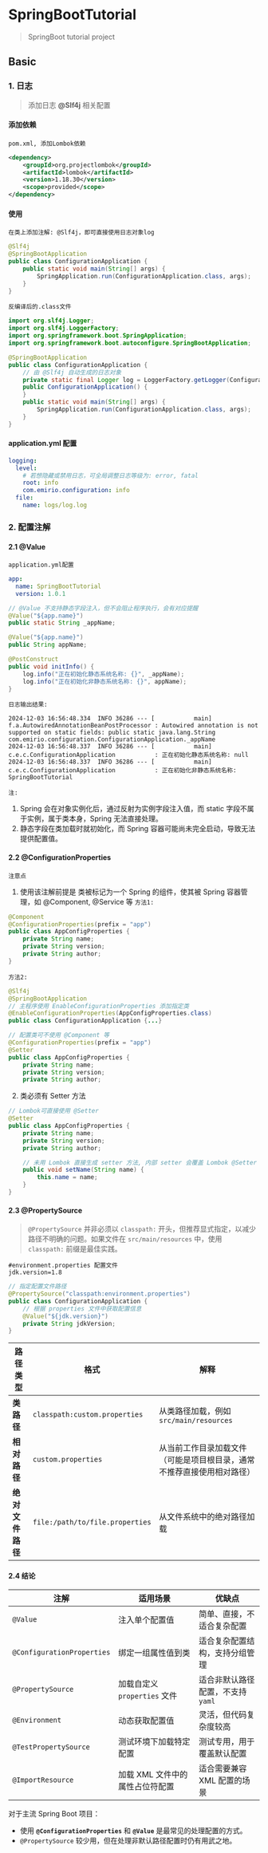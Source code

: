 # SpringBootTutorial
> SpringBoot tutorial project

## Basic
### 1. 日志
> 添加日志 **@Slf4j** 相关配置

#### 添加依赖
`pom.xml, 添加Lombok依赖`
```xml
<dependency>
    <groupId>org.projectlombok</groupId>
    <artifactId>lombok</artifactId>
    <version>1.18.30</version>
    <scope>provided</scope>
</dependency>
```

#### 使用
`在类上添加注解: @Slf4j，即可直接使用日志对象log`
```java
@Slf4j
@SpringBootApplication
public class ConfigurationApplication {
    public static void main(String[] args) {
        SpringApplication.run(ConfigurationApplication.class, args);
    }
}
```

`反编译后的.class文件`
```java
import org.slf4j.Logger;
import org.slf4j.LoggerFactory;
import org.springframework.boot.SpringApplication;
import org.springframework.boot.autoconfigure.SpringBootApplication;

@SpringBootApplication
public class ConfigurationApplication {
    // 由 @Slf4j 自动生成的日志对象
    private static final Logger log = LoggerFactory.getLogger(ConfigurationApplication.class);
    public ConfigurationApplication() {
    }
    public static void main(String[] args) {
        SpringApplication.run(ConfigurationApplication.class, args);
    }
}
```

#### application.yml 配置

```yaml
logging:
  level:
    # 若想隐藏或禁用日志，可全局调整日志等级为: error, fatal
    root: info
    com.emirio.configuration: info
  file:
    name: logs/log.log
```

### 2. 配置注解
#### 2.1 @Value
`application.yml配置`
```yaml
app:
  name: SpringBootTutorial
  version: 1.0.1
```

```java
// @Value 不支持静态字段注入，但不会阻止程序执行，会有对应提醒
@Value("${app.name}")
public static String _appName;

@Value("${app.name}")
public String appName;

@PostConstruct
public void initInfo() {
    log.info("正在初始化静态系统名称: {}", _appName);
    log.info("正在初始化非静态系统名称: {}", appName);
}
```

`日志输出结果:`
```log
2024-12-03 16:56:48.334  INFO 36286 --- [           main] f.a.AutowiredAnnotationBeanPostProcessor : Autowired annotation is not supported on static fields: public static java.lang.String com.emirio.configuration.ConfigurationApplication._appName
2024-12-03 16:56:48.337  INFO 36286 --- [           main] c.e.c.ConfigurationApplication           : 正在初始化静态系统名称: null
2024-12-03 16:56:48.337  INFO 36286 --- [           main] c.e.c.ConfigurationApplication           : 正在初始化非静态系统名称: SpringBootTutorial
```

`注:`
1. Spring 会在对象实例化后，通过反射为实例字段注入值，而 static 字段不属于实例，属于类本身，Spring 无法直接处理。
2. 静态字段在类加载时就初始化，而 Spring 容器可能尚未完全启动，导致无法提供配置值。

#### 2.2 @ConfigurationProperties
`注意点`
1. 使用该注解前提是 类被标记为一个 Spring 的组件，使其被 Spring 容器管理，如 @Component, @Service 等
   `方法1:`
```java
@Component
@ConfigurationProperties(prefix = "app")
public class AppConfigProperties {
    private String name;
    private String version;
    private String author;
}
```

`方法2:`
```java
@Slf4j
@SpringBootApplication
// 主程序使用 EnableConfigurationProperties 添加指定类
@EnableConfigurationProperties(AppConfigProperties.class)
public class ConfigurationApplication {...}

// 配置类可不使用 @Component 等
@ConfigurationProperties(prefix = "app")
@Setter
public class AppConfigProperties {
    private String name;
    private String version;
    private String author;
```

2. 类必须有 Setter 方法
```java
// Lombok可直接使用 @Setter
@Setter
public class AppConfigProperties {
    private String name;
    private String version;
    private String author;

    // 未用 Lombok 直接生成 setter 方法, 内部 setter 会覆盖 Lombok @Setter
    public void setName(String name) {
        this.name = name;
    }
}
```

#### 2.3 @PropertySource
> `@PropertySource` 并非必须以 `classpath:` 开头，但推荐显式指定，以减少路径不明确的问题。如果文件在 `src/main/resources` 中，使用 `classpath:` 前缀是最佳实践。


```properties
#environment.properties 配置文件
jdk.version=1.8
```

```java
// 指定配置文件路径 
@PropertySource("classpath:environment.properties")
public class ConfigurationApplication {
    // 根据 properties 文件中获取配置信息
    @Value("${jdk.version}")
    private String jdkVersion;
}
```

| **路径类型**       | **格式**                        | **解释**                                                                 |
|--------------------|--------------------------------|-------------------------------------------------------------------------|
| **类路径**         | `classpath:custom.properties` | 从类路径加载，例如 `src/main/resources`                                |
| **相对路径**       | `custom.properties`           | 从当前工作目录加载文件（可能是项目根目录，通常不推荐直接使用相对路径） |
| **绝对文件路径**   | `file:/path/to/file.properties`| 从文件系统中的绝对路径加载                                             |

#### 2.4 结论

| **注解**                 | **适用场景**                                 | **优缺点**                                                                 |
|---------------------------|---------------------------------------------|-----------------------------------------------------------------------------|
| `@Value`                 | 注入单个配置值                              | 简单、直接，不适合复杂配置                                                  |
| `@ConfigurationProperties` | 绑定一组属性值到类                         | 适合复杂配置结构，支持分组管理                                              |
| `@PropertySource`        | 加载自定义 `properties` 文件                 | 适合非默认路径配置，不支持 `yaml`                                           |
| `@Environment`           | 动态获取配置值                              | 灵活，但代码复杂度较高                                                     |
| `@TestPropertySource`    | 测试环境下加载特定配置                      | 测试专用，用于覆盖默认配置                                                 |
| `@ImportResource`        | 加载 XML 文件中的属性占位符配置              | 适合需要兼容 XML 配置的场景                                                |

对于主流 Spring Boot 项目：
- 使用 **`@ConfigurationProperties`** 和 **`@Value`** 是最常见的处理配置的方式。
- `@PropertySource` 较少用，但在处理非默认路径配置时仍有用武之地。